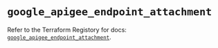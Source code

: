 # `google_apigee_endpoint_attachment`

Refer to the Terraform Registory for docs: [`google_apigee_endpoint_attachment`](https://registry.terraform.io/providers/hashicorp/google/4.74.0/docs/resources/apigee_endpoint_attachment).
